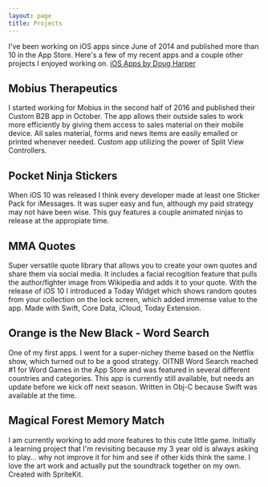 ```yaml
---
layout: page
title: Projects
---
```


I've been working on iOS apps since June of 2014 and published more than 10 in the App Store.  Here's a few of my recent apps and a couple other projects I enjoyed working on.  [iOS Apps by Doug Harper](https://itunes.apple.com/us/developer/doug-harper/id885299622 "iOS Apps by Doug Harper")

## Mobius Therapeutics

I started working for Mobius in the second half of 2016 and published their Custom B2B app in October.  The app allows their outside sales to work more efficiently by giving them access to sales material on their mobile device.  All sales material, forms and news items are easily emailed or printed whenever needed.  Custom app utilizing the power of Split View Controllers.

## Pocket Ninja Stickers
When iOS 10 was released I think every developer made at least one Sticker Pack for iMessages.  It was super easy and fun, although my paid strategy may not have been wise.  This guy features a couple animated ninjas to release at the appropiate time.  

## MMA Quotes 

Super versatile quote library that allows you to create your own quotes and share them via social media. It includes a facial recogition feature that pulls the author/fighter image from Wikipedia and adds it to your quote.  With the release of iOS 10 I introduced a Today Widget which shows random qoutes from your collection on the lock screen, which added immense value to the app.  Made with Swift, Core Data, iCloud, Today Extension.

## Orange is the New Black - Word Search

One of my first apps.  I went for a super-nichey theme based on the Netflix show, which turned out to be a good strategy.  OITNB Word Search reached #1 for Word Games in the App Store and was featured in several different countries and categories.  This app is currently still available, but needs an update before we kick off next season.  Written in Obj-C because Swift was available at the time.

## Magical Forest Memory Match 

I am currently working to add more features to this cute little game.  Initially a learning project that I'm revisiting because my 3 year old is always asking to play... why not improve it for him and see if other kids think the same.  I love the art work and actually put the soundtrack together on my own.  Created with SpriteKit. 



